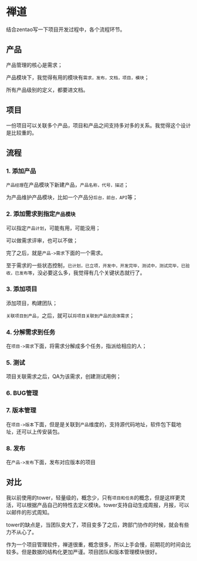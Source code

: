 # 禅道

结合zentao写一下项目开发过程中，各个流程环节。


## 产品

产品管理的核心是需求；

产品模块下，我觉得有用的模块有`需求，发布，文档，项目，模块`；

所有产品级别的定义，都要进文档。

## 项目

一份项目可以关联多个产品，项目和产品之间支持多对多的关系。我觉得这个设计是比较重的。



## 流程

### 1. 添加产品

`产品经理`在产品模块下新建产品，`产品名称，代号，描述`；

为产品维护产品模块，比如一个产品分`后台，前台，API`等；


### 2. 添加需求到指定`产品模块`

可以指定`产品计划`，可能有用，可能没用；

可以做需求评审，也可以不做；

完了之后，就是`产品->需求`下面的一个需求。

至于需求的一些状态控制，`已计划，已立项，开发中，开发完毕，测试中，测试完毕，已验收，已发布等`，没必要这么多，我觉得有几个关键状态就行了。


### 3. 添加项目

添加项目，构建团队；

`关联项目到产品`，之后，就可以`将项目关联到产品的具体需求`；

### 4. 分解需求到任务

在`项目->需求`下面，将需求分解成多个任务，指派给相应的人；


### 5. 测试

项目关联需求之后，QA为该需求，创建测试用例；

### 6. BUG管理



### 7. 版本管理

在`项目->版本`下面，但是是关联到`产品`维度的，支持源代码地址，软件包下载地址，还可以上传安装包。

### 8. 发布

在`产品->发布`下面，发布对应版本的项目

## 对比

我以前使用的tower，轻量级的，概念少，只有`项目和任务`的概念，但是这样更灵活，可以根据产品自己的特性去定义模块。tower支持自动生成周报，月报，可以以邮件的形式周知。

tower的缺点是，当团队变大了，项目变多了之后，跨部门协作的时候，就会有些力不从心了。

作为一个项目管理软件，禅道很重，概念很多，所以上手会慢，前期花的时间会比较多。但是数据的结构化更加严谨。项目团队和版本管理模块很好。



 




